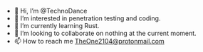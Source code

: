 - 👋 Hi, I’m @TechnoDance
- 👀 I’m interested in penetration testing and coding. 
- 🌱 I’m currently learning Rust.
- 💞️ I’m looking to collaborate on nothing at the current moment.
- 📫 How to reach me TheOne2104@protonmail.com

<!---
TechnoDance/TechnoDance is a ✨ special ✨ repository because its `README.md` (this file) appears on your GitHub profile.
You can click the Preview link to take a look at your changes.
--->
